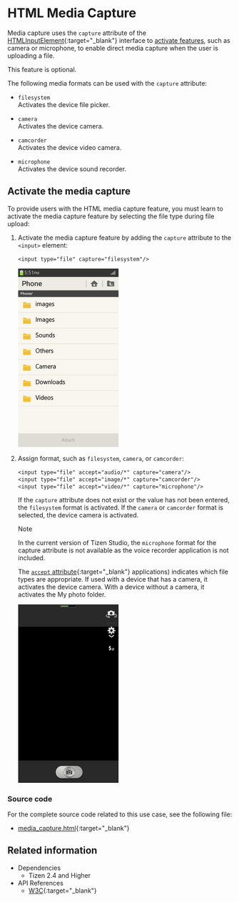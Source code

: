 # HTML Media Capture

Media capture uses the `capture` attribute of the [HTMLInputElement](https://www.w3.org/TR/html-media-capture/){:target="_blank"} interface to [activate features](#activate-the-media-capture), such as camera or microphone, to enable direct media capture when the user is uploading a file.

This feature is optional.

The following media formats can be used with the `capture` attribute:

- `filesystem`  
 Activates the device file picker.

- `camera`  
 Activates the device camera.

- `camcorder`  
 Activates the device video camera.

- `microphone`  
Activates the device sound recorder.

## Activate the media capture

To provide users with the HTML media capture feature, you must learn to activate the media capture feature by selecting the file type during file upload:

1. Activate the media capture feature by adding the `capture` attribute to the `<input>` element:

   ```
   <input type="file" capture="filesystem"/>
   ```

   ![File types](./media/media_capture_file_types.png)

2. Assign format, such as `filesystem`, `camera`, or `camcorder`:

   ```
   <input type="file" accept="audio/*" capture="camera"/>
   <input type="file" accept="image/*" capture="camcorder"/>
   <input type="file" accept="video/*" capture="microphone"/>
   ```

    If the `capture` attribute does not exist or the value has not been entered, the `filesystem` format is activated. If the `camera` or `camcorder` format is selected, the device camera is activated.

    > [!NOTE]
    > In the current version of Tizen Studio, the `microphone` format for the capture attribute is not available as the voice recorder application is not included.

   The [`accept` attribute](http://www.w3.org/TR/2014/REC-html5-20141028/forms.html#attr-input-accept){:target="_blank"} applications) indicates which file types are appropriate. If used with a device that has a camera, it activates the device camera. With a device without a camera, it activates the My photo folder.

   ![Activating media features](./media/media_capture_activating_features.png)

### Source code

For the complete source code related to this use case, see the following file:

- [media_capture.html](http://download.tizen.org/misc/examples/w3c_html5/media/html_media_capture){:target="_blank"}

## Related information
* Dependencies
  - Tizen 2.4 and Higher
* API References
  - [W3C](https://www.w3.org/TR/html-media-capture/){:target="_blank"}
